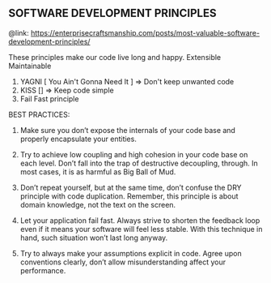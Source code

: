 SOFTWARE DEVELOPMENT PRINCIPLES
-----------------------------------

@link: https://enterprisecraftsmanship.com/posts/most-valuable-software-development-principles/

These principles make our code live long and happy.
Extensible
Maintainable
 
1. YAGNI    [ You Ain't Gonna Need It ]  => Don't keep unwanted code
2. KISS    []   => Keep code simple
3. Fail Fast principle





BEST PRACTICES:

1. Make sure you don’t expose the internals of your code base and properly encapsulate your entities.

2. Try to achieve low coupling and high cohesion in your code base on each level. Don’t fall into the trap of destructive decoupling, through. In most cases, it is as harmful as Big Ball of Mud.

3. Don’t repeat yourself, but at the same time, don’t confuse the DRY principle with code duplication. Remember, this principle is about domain knowledge, not the text on the screen.

4. Let your application fail fast. Always strive to shorten the feedback loop even if it means your software will feel less stable. With this technique in hand, such situation won’t last long anyway.

5. Try to always make your assumptions explicit in code. Agree upon conventions clearly, don’t allow misunderstanding affect your performance.